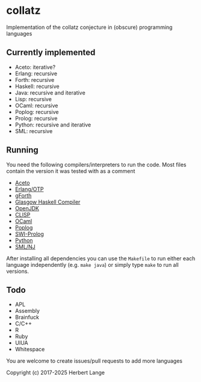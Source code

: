 # collatz
Implementation of the collatz conjecture in (obscure) programming languages

## Currently implemented

- Aceto: iterative?
- Erlang: recursive
- Forth: recursive
- Haskell: recursive
- Java: recursive and iterative
- Lisp: recursive
- OCaml: recursive
- Poplog: recursive
- Prolog: recursive
- Python: recursive and iterative
- SML: recursive

## Running

You need the following compilers/interpreters to run the code. Most files contain the version it was tested with as a comment

- [Aceto](https://github.com/aceto/aceto)
- [Erlang/OTP](https://www.erlang.org/)
- [gForth](https://gforth.org/)
- [Glasgow Haskell Compiler](https://www.haskell.org/ghc/)
- [OpenJDK](https://openjdk.org/index.html)
- [CLISP](https://www.gnu.org/software/clisp/)
- [OCaml](https://ocaml.org/)
- [Poplog](https://getpoplog.github.io)
- [SWI-Prolog](https://www.swi-prolog.org/)
- [Python](https://www.python.org)
- [SML/NJ](https://www.smlnj.org/)

After installing all dependencies you can use the `Makefile` to run either each language independently (e.g. `make java`) or simply type `make` to run all versions.

## Todo

- APL
- Assembly
- Brainfuck
- C/C++
- R
- Ruby
- UIUA
- Whitespace

You are welcome to create issues/pull requests to add more languages

Copyright (c) 2017-2025 Herbert Lange
